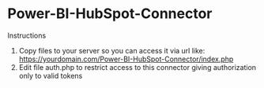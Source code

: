 # Power-BI-HubSpot-Connector

Instructions

1. Copy files to your server so you can access it via url like: https://yourdomain.com/Power-BI-HubSpot-Connector/index.php
2. Edit file auth.php to restrict access to this connector giving authorization only to valid tokens
